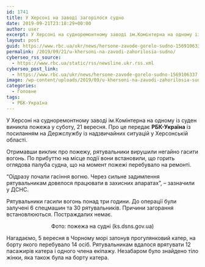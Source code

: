 ```yaml
---
id: 1741
title: У Херсоні на заводі загорілося судно
date: 2019-09-21T23:18:29+00:00
author: user
excerpt: У Херсоні на судноремонтному заводі ім.Комінтерна на одному із суден виникла пожежа у суботу, 21 вересня. Про це передає РБК-Україна із...
layout: post
guid: https://www.rbc.ua/ukr/news/hersone-zavode-gorelo-sudno-1569106337.html
permalink: /2019/09/21/u-khersoni-na-zavodi-zahorilosia-sudno/
cyberseo_rss_source:
  - https://www.rbc.ua/static/rss/newsline.ukr.rss.xml
cyberseo_post_link:
  - https://www.rbc.ua/ukr/news/hersone-zavode-gorelo-sudno-1569106337.html
image: /wp-content/uploads/2019/09/u-khersoni-na-zavodi-zahorilosia-sudno.jpg
categories:
  - Головне
tags:
  - РБК-Україна
---
```

У Херсоні на судноремонтному заводі ім.Комінтерна на одному із суден виникла пожежа у суботу, 21 вересня. Про це передає **РБК-Україна** із посиланням на Держслужбу із надзвичайних ситуацій у Херсонській області.

Отримавши виклик про пожежу, рятувальники вирушили негайно гасити вогонь. По прибуттю на місце події вони встановили, що горить оглядова палуба судна, що на момент пожежі перебувало на ремонті.

&#8220;Оідразу почали гасіння вогню. Через сильне задимлення рятувальникам довелося працювати в захисних апаратах&#8221;, &#8211; зазначили у ДСНС.

Рятувальники гасили вогонь понад три години. До операції були залучені 6 спецмашин та 30 рятувальників. Причини загорання встановлюються. Постраждалих немає.

<p style="text-align: center">
  Фото: пожежа на судні (ks.dsns.gov.ua)
</p>

Нагадаємо, 5 вересня в Чорному морі затонув прогулянковий катер, на борту якого перебувало 14 осіб. Рятувальникам вдалося врятувати 12 пасажирів катера і одного члена екіпажу. Незабаром було знайдено тіло жінки, яка також була на борту катера.

<p id="read_more">